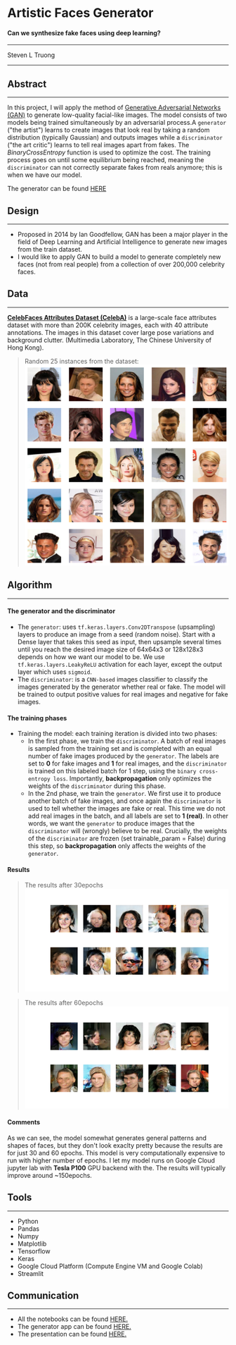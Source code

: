 # Artistic Faces Generator
#### Can we synthesize fake faces using deep learning?
---

Steven L Truong

---

## Abstract
---
In this project, I will apply the method of [Generative Adversarial Networks (GAN)](https://arxiv.org/abs/1406.2661) to generate low-quality facial-like images. The model consists of two models being trained simultaneously by an adversarial process.A `generator` ("the artist") learns to create images that look real by taking a random distribution (typically Gaussian) and outputs images while a `discriminator` ("the art critic") learns to tell real images apart from fakes. The *BinaryCrossEntropy* function is used to optimize the cost. The training process goes on until some equilibrium being reached, meaning the `discriminator` can not correctly separate fakes from reals anymore; this is when we have our model.

The generator can be found [HERE](https://share.streamlit.io/luongtruong77/deep-learning-fake-faces-generator/main/app.py)

## Design
---
- Proposed in 2014 by Ian Goodfellow, GAN has been a major player in the field of Deep Learning and Artificial Intelligence to generate new images from the train dataset.
- I would like to apply GAN to build a model to generate completely new faces (not from real people) from a collection of over 200,000 celebrity faces.


## Data
---
[**CelebFaces Attributes Dataset (CelebA)**](http://mmlab.ie.cuhk.edu.hk/projects/CelebA.html) is a large-scale face attributes dataset with more than 200K celebrity images, each with 40 attribute annotations. The images in this dataset cover large pose variations and background clutter. (Multimedia Laboratory, The Chinese University of Hong Kong). 
>Random 25 instances from the dataset:
![](https://github.com/luongtruong77/deep-learning-fake-faces-generator/blob/main/figures/samples.png?raw=true)

## Algorithm
---

#### The generator and the discriminator
- The `generator`: uses `tf.keras.layers.Conv2DTranspose` (upsampling) layers to produce an image from a seed (random noise). Start with a Dense layer that takes this seed as input, then upsample several times until you reach the desired image size of 64x64x3 or 128x128x3 depends on how we want our model to be. We use `tf.keras.layers.LeakyReLU` activation for each layer, except the output layer which uses `sigmoid`.
- The `discriminator`: is a `CNN-based` images classifier to classify the images generated by the generator whether real or fake. The model will be trained to output positive values for real images and negative for fake images.

#### The training phases
- Training the model: each training iteration is divided into two phases:
    - In the first phase, we train the `discriminator`. A batch of real images is sampled from the training set and is completed with an equal number of fake images produced by the `generator`.
The labels are set to **0** for fake images and **1** for real images, and the `discriminator` is trained on this labeled batch for 1 step, using the `binary cross-entropy loss`.
Importantly, **backpropagation** only optimizes the weights of the `discriminator` during this phase.
    - In the 2nd phase, we train the `generator`. We first use it to produce another batch of fake images, and once again the `discriminator` is used to tell whether the images are fake or real.
This time we do not add real images in the batch, and all labels are set to **1 (real)**. In other words, we want the `generator` to produce images that the `discriminator` will (wrongly) believe to be real.
Crucially, the weights of the `discriminator` are frozen (set trainable_param = False) during this step, so **backpropagation** only affects the weights of the `generator`.

#### Results
>The results after 30epochs
![](https://github.com/luongtruong77/deep-learning-fake-faces-generator/blob/main/generated_images/30epochs_64x64_full.png?raw=true)



>The results after 60epochs
![](https://github.com/luongtruong77/deep-learning-fake-faces-generator/blob/main/generated_images/60epochs_64x64_full.png?raw=true)


#### Comments
As we can see, the model somewhat generates general patterns and shapes of faces, but they don't look exaclty pretty because the results are for just 30 and 60 epochs. 
This model is very computationally expensive to run with higher number of epochs. I let my model runs on Google Cloud jupyter lab with **Tesla P100** GPU backend with the. The results will typically improve around ~150epochs.



## Tools
---
- Python
- Pandas
- Numpy
- Matplotlib
- Tensorflow
- Keras
- Google Cloud Platform (Compute Engine VM and Google Colab)
- Streamlit

## Communication
---
- All the notebooks can be found [HERE.](https://github.com/luongtruong77/deep-learning-fake-faces-generator/tree/main/notebooks)
- The generator app can be found [HERE.](https://share.streamlit.io/luongtruong77/deep-learning-fake-faces-generator/main/app.py)
- The presentation can be found [HERE.]()








